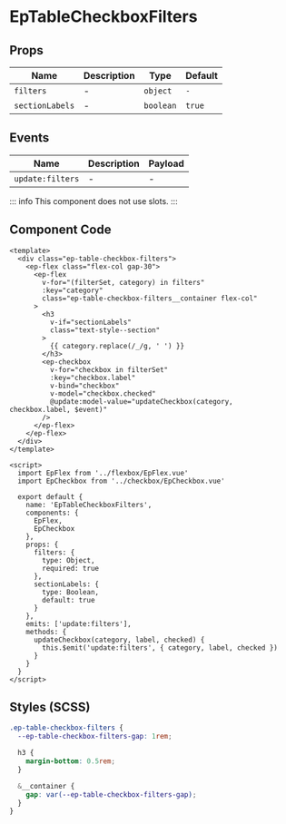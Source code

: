 # EpTableCheckboxFilters



## Props
| Name | Description | Type | Default |
|------|-------------|------|---------|
| `filters` | - | `object` | `-` |
| `sectionLabels` | - | `boolean` | `true` |

## Events
| Name    | Description                 | Payload    |
|---------|-----------------------------|------------|
| `update:filters` | - | - |


::: info
This component does not use slots.
:::

## Component Code

```vue
<template>
  <div class="ep-table-checkbox-filters">
    <ep-flex class="flex-col gap-30">
      <ep-flex
        v-for="(filterSet, category) in filters"
        :key="category"
        class="ep-table-checkbox-filters__container flex-col"
      >
        <h3
          v-if="sectionLabels"
          class="text-style--section"
        >
          {{ category.replace(/_/g, ' ') }}
        </h3>
        <ep-checkbox
          v-for="checkbox in filterSet"
          :key="checkbox.label"
          v-bind="checkbox"
          v-model="checkbox.checked"
          @update:model-value="updateCheckbox(category, checkbox.label, $event)"
        />
      </ep-flex>
    </ep-flex>
  </div>
</template>

<script>
  import EpFlex from '../flexbox/EpFlex.vue'
  import EpCheckbox from '../checkbox/EpCheckbox.vue'

  export default {
    name: 'EpTableCheckboxFilters',
    components: {
      EpFlex,
      EpCheckbox
    },
    props: {
      filters: {
        type: Object,
        required: true
      },
      sectionLabels: {
        type: Boolean,
        default: true
      }
    },
    emits: ['update:filters'],
    methods: {
      updateCheckbox(category, label, checked) {
        this.$emit('update:filters', { category, label, checked })
      }
    }
  }
</script>

```

## Styles (SCSS)

```scss
.ep-table-checkbox-filters {
  --ep-table-checkbox-filters-gap: 1rem;

  h3 {
    margin-bottom: 0.5rem;
  }

  &__container {
    gap: var(--ep-table-checkbox-filters-gap);
  }
}
```